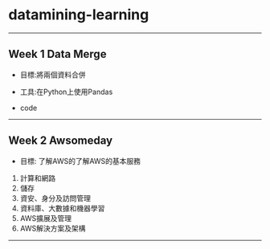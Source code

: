 # datamining-learning
***
## Week 1 Data Merge
* 目標:將兩個資料合併
- 工具:在Python上使用Pandas
+ code
---
## Week 2 Awsomeday
* 目標: 了解AWS的了解AWS的基本服務
1. 計算和網路
2. 儲存
3. 資安、身分及訪問管理
4. 資料庫、大數據和機器學習
5. AWS擴展及管理
6. AWS解決方案及架構
___
